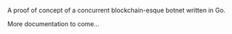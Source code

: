 A proof of concept of a concurrent blockchain-esque botnet written in Go.

More documentation to come...
